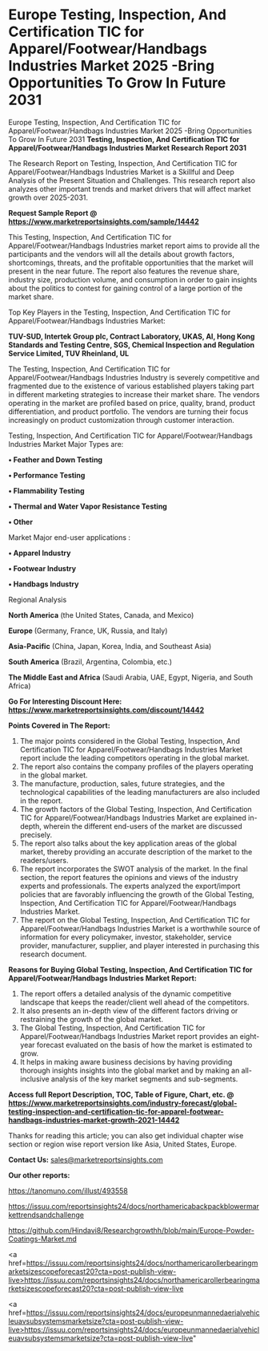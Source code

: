 # Europe Testing, Inspection, And Certification TIC for Apparel/Footwear/Handbags Industries Market 2025 -Bring Opportunities To Grow In Future 2031
Europe Testing, Inspection, And Certification TIC for Apparel/Footwear/Handbags Industries Market 2025 -Bring Opportunities To Grow In Future 2031
<strong>Testing, Inspection, And Certification TIC for Apparel/Footwear/Handbags Industries Market Research Report 2031</strong>

The Research Report on Testing, Inspection, And Certification TIC for Apparel/Footwear/Handbags Industries Market is a Skillful and Deep Analysis of the Present Situation and Challenges. This research report also analyzes other important trends and market drivers that will affect market growth over 2025-2031.

<strong>Request Sample Report @ <a href=https://www.marketreportsinsights.com/sample/14442>https://www.marketreportsinsights.com/sample/14442</a></strong>

This Testing, Inspection, And Certification TIC for Apparel/Footwear/Handbags Industries market report aims to provide all the participants and the vendors will all the details about growth factors, shortcomings, threats, and the profitable opportunities that the market will present in the near future. The report also features the revenue share, industry size, production volume, and consumption in order to gain insights about the politics to contest for gaining control of a large portion of the market share.

Top Key Players in the Testing, Inspection, And Certification TIC for Apparel/Footwear/Handbags Industries Market:

<strong>TUV-SUD, Intertek Group plc, Contract Laboratory, UKAS, AI, Hong Kong Standards and Testing Centre, SGS, Chemical Inspection and Regulation Service Limited, TUV Rheinland, UL</strong>

The Testing, Inspection, And Certification TIC for Apparel/Footwear/Handbags Industries Industry is severely competitive and fragmented due to the existence of various established players taking part in different marketing strategies to increase their market share. The vendors operating in the market are profiled based on price, quality, brand, product differentiation, and product portfolio. The vendors are turning their focus increasingly on product customization through customer interaction.

Testing, Inspection, And Certification TIC for Apparel/Footwear/Handbags Industries Market Major Types are:

<strong>• Feather and Down Testing

• Performance Testing

• Flammability Testing

• Thermal and Water Vapor Resistance Testing

• Other</strong>

Market Major end-user applications :

<strong>• Apparel Industry

• Footwear Industry

• Handbags Industry</strong>

Regional Analysis

</u><strong><b>North America</b></strong> (the United States, Canada, and Mexico)

<strong><b>Europe </b></strong>(Germany, France, UK, Russia, and Italy)

<strong><b>Asia-Pacific</b></strong> (China, Japan, Korea, India, and Southeast Asia)

<strong><b>South America</b></strong> (Brazil, Argentina, Colombia, etc.)

<strong><b>The Middle East and Africa</b></strong> (Saudi Arabia, UAE, Egypt, Nigeria, and South Africa)

<strong>Go For Interesting Discount Here: <a href=https://www.marketreportsinsights.com/discount/14442>https://www.marketreportsinsights.com/discount/14442</a></strong>

<strong>Points Covered in The Report:</strong>
<ol>
  <li>The major points considered in the Global Testing, Inspection, And Certification TIC for Apparel/Footwear/Handbags Industries Market report include the leading competitors operating in the global market.</li>
  <li>The report also contains the company profiles of the players operating in the global market.</li>
  <li>The manufacture, production, sales, future strategies, and the technological capabilities of the leading manufacturers are also included in the report.</li>
  <li>The growth factors of the Global Testing, Inspection, And Certification TIC for Apparel/Footwear/Handbags Industries Market are explained in-depth, wherein the different end-users of the market are discussed precisely.</li>
  <li>The report also talks about the key application areas of the global market, thereby providing an accurate description of the market to the readers/users.</li>
  <li>The report incorporates the SWOT analysis of the market. In the final section, the report features the opinions and views of the industry experts and professionals. The experts analyzed the export/import policies that are favorably influencing the growth of the Global Testing, Inspection, And Certification TIC for Apparel/Footwear/Handbags Industries Market.</li>
  <li>The report on the Global Testing, Inspection, And Certification TIC for Apparel/Footwear/Handbags Industries Market is a worthwhile source of information for every policymaker, investor, stakeholder, service provider, manufacturer, supplier, and player interested in purchasing this research document.</li>
</ol>
<strong>Reasons for Buying Global Testing, Inspection, And Certification TIC for Apparel/Footwear/Handbags Industries Market Report:</strong>

<ol>
  <li>The report offers a detailed analysis of the dynamic competitive landscape that keeps the reader/client well ahead of the competitors.</li>
  <li>It also presents an in-depth view of the different factors driving or restraining the growth of the global market.</li>
  <li>The Global Testing, Inspection, And Certification TIC for Apparel/Footwear/Handbags Industries Market report provides an eight-year forecast evaluated on the basis of how the market is estimated to grow.</li>
  <li>It helps in making aware business decisions by having providing thorough insights insights into the global market and by making an all-inclusive analysis of the key market segments and sub-segments.</li>
</ol>
<strong>Access full Report Description, TOC, Table of Figure, Chart, etc. @ <a href=https://www.marketreportsinsights.com/industry-forecast/global-testing-inspection-and-certification-tic-for-apparel-footwear-handbags-industries-market-growth-2021-14442>https://www.marketreportsinsights.com/industry-forecast/global-testing-inspection-and-certification-tic-for-apparel-footwear-handbags-industries-market-growth-2021-14442</a></strong>


Thanks for reading this article; you can also get individual chapter wise section or region wise report version like Asia, United States, Europe.

<strong>Contact Us:</strong>
sales@marketreportsinsights.com

<strong>Our other reports:</strong>

<a href=https://tanomuno.com/illust/493558>https://tanomuno.com/illust/493558</a>

<a href=https://issuu.com/reportsinsights24/docs/northamericabackpackblowermarkettrendsandchallenge>https://issuu.com/reportsinsights24/docs/northamericabackpackblowermarkettrendsandchallenge</a>

<a href=https://github.com/Hindavi8/Researchgrowthh/blob/main/Europe-Powder-Coatings-Market.md>https://github.com/Hindavi8/Researchgrowthh/blob/main/Europe-Powder-Coatings-Market.md</a>

<a href=https://issuu.com/reportsinsights24/docs/northamericarollerbearingmarketsizescopeforecast20?cta=post-publish-view-live>https://issuu.com/reportsinsights24/docs/northamericarollerbearingmarketsizescopeforecast20?cta=post-publish-view-live</a>

<a href=https://issuu.com/reportsinsights24/docs/europeunmannedaerialvehicleuavsubsystemsmarketsize?cta=post-publish-view-live>https://issuu.com/reportsinsights24/docs/europeunmannedaerialvehicleuavsubsystemsmarketsize?cta=post-publish-view-live</a>"
